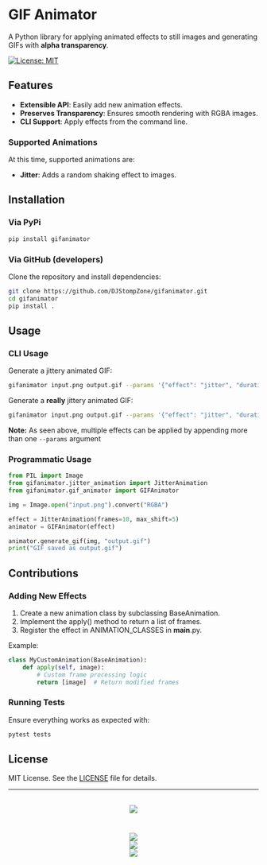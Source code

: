 # GIF Animator

A Python library for applying animated effects to still images and generating GIFs with **alpha transparency**.

[![License: MIT](https://img.shields.io/badge/License-MIT-yellow.svg)](https://opensource.org/licenses/MIT)

## Features

- **Extensible API**: Easily add new animation effects.
- **Preserves Transparency**: Ensures smooth rendering with RGBA images.
- **CLI Support**: Apply effects from the command line.

### Supported Animations

At this time, supported animations are:

- **Jitter**: Adds a random shaking effect to images.

## Installation

### Via PyPi

```sh
pip install gifanimator
```

### Via GitHub (developers)

Clone the repository and install dependencies:

```sh
git clone https://github.com/DJStompZone/gifanimator.git
cd gifanimator
pip install .
```

## Usage

### CLI Usage

Generate a jittery animated GIF:

```bash
gifanimator input.png output.gif --params '{"effect": "jitter", "duration": 2, "params": {"frames": 10, "max_shift": 5}}'
```

Generate a **really** jittery animated GIF:

```bash
gifanimator input.png output.gif --params '{"effect": "jitter", "duration": 2, "params": {"frames": 10, "max_shift": 5}}'  --params '{"effect": "jitter", "duration": 4, "params": {"frames": 30, "max_shift": 15}}'
```

**Note:** As seen above, multiple effects can be applied by appending more than one `--params` argument

### Programmatic Usage

```py
from PIL import Image
from gifanimator.jitter_animation import JitterAnimation
from gifanimator.gif_animator import GIFAnimator

img = Image.open("input.png").convert("RGBA")

effect = JitterAnimation(frames=10, max_shift=5)
animator = GIFAnimator(effect)

animator.generate_gif(img, "output.gif")
print("GIF saved as output.gif")
```

## Contributions

### Adding New Effects

1. Create a new animation class by subclassing BaseAnimation.
2. Implement the apply() method to return a list of frames.
3. Register the effect in ANIMATION_CLASSES in **main**.py.

Example:

```py
class MyCustomAnimation(BaseAnimation):
    def apply(self, image):
        # Custom frame processing logic
        return [image]  # Return modified frames
```

### Running Tests

Ensure everything works as expected with:

```bash
pytest tests
```

## License

MIT License. See the [LICENSE](LICENSE) file for details.

<hr>

<div align="center"><br><img src="https://i.imgur.com/L31eOwn.png"/>
<h1><a href="https://github.com/djstompzone"><img src="https://img.shields.io/github/stars/DJStompZone?label=DJStompZone%20%7C%20Stars"/></a><br><a href="https://discord.stomp.zone"><img src="https://img.shields.io/discord/599808270655291403?logo=discord&label=StompZone%20Discord"/></a><br><a href="https://youtube.com/@djstompzone"><img src="https://img.shields.io/youtube/channel/views/UCVmIXrlXjpzJTGkANYlTxaQ"/></a></h1></div>
